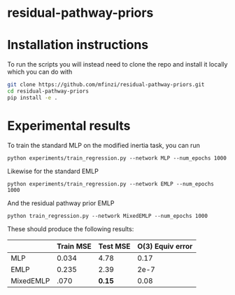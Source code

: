 # residual-pathway-priors

# Installation instructions
To run the scripts you will instead need to clone the repo and install it locally which you can do with
```bash
git clone https://github.com/mfinzi/residual-pathway-priors.git
cd residual-pathway-priors
pip install -e .
```

# Experimental results
To train the standard MLP on the modified inertia task, you can run
```
python experiments/train_regression.py --network MLP --num_epochs 1000
```
Likewise for the standard EMLP

```
python experiments/train_regression.py --network EMLP --num_epochs 1000
```
And the residual pathway prior EMLP
```
python train_regression.py --network MixedEMLP --num_epochs 1000
```

These should produce the following results:

|| Train MSE | Test MSE  | O(3) Equiv error  |
|---------|------|------|------|
|MLP |   0.034  | 4.78 | 0.17 |
|EMLP|   0.235 | 2.39 | 2e-7 |
|MixedEMLP|   .070 | **0.15** | 0.08 |